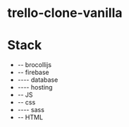 # trello-clone-vanilla

# Stack

* -- brocollijs
* -- firebase
* ---- database
* ---- hosting
* -- JS
* -- css
* ---- sass
* -- HTML